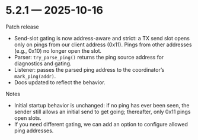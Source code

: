 # 5.2.1 — 2025-10-16

Patch release

- Send-slot gating is now address-aware and strict: a TX send slot opens only on pings from our client address (0x11). Pings from other addresses (e.g., 0x10) no longer open the slot.
- Parser: `try_parse_ping()` returns the ping source address for diagnostics and gating.
- Listener: passes the parsed ping address to the coordinator’s `mark_ping(addr)`.
- Docs updated to reflect the behavior.

Notes
- Initial startup behavior is unchanged: if no ping has ever been seen, the sender still allows an initial send to get going; thereafter, only 0x11 pings open slots.
- If you need different gating, we can add an option to configure allowed ping addresses.
